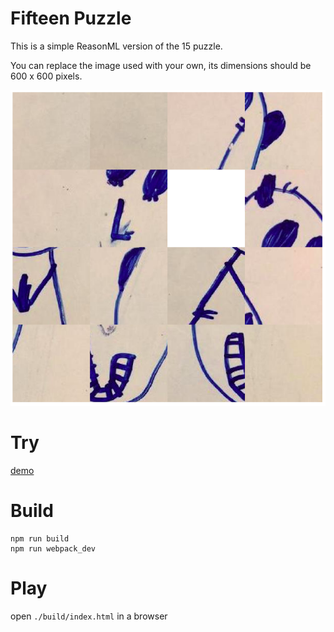 # Fifteen Puzzle

This is a simple ReasonML version of the 15 puzzle.

You can replace the image used with your own, its dimensions should be 600 x 600 pixels.

![screenshot](fifteen.png)

# Try

[demo](http://voila.github.io/fifteen.html)

# Build
```
npm run build
npm run webpack_dev
```

# Play

open `./build/index.html` in a browser

